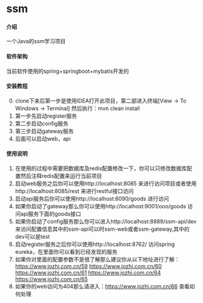 # ssm

#### 介绍
一个Java的ssm学习项目

#### 软件架构
当前软件使用的spring+springboot+mybatis开发的


#### 安装教程
0. clone下来后第一步是使用IDEA打开此项目，第二部进入终端[View -> To Windows -> Terminal] 然后执行：mvn clean install
1. 第一步先启动register服务
2. 第二步启动config服务
3. 第三步启动gateway服务
4. 后面可以启动web，api

#### 使用说明

1. 在使用的过程中需要把数据库及redis配置修改一下，你可以只修改数据库配置然后注释redis配置来运行当前项目
2. 启动web服务之后你可以使用http://localhost:8085 来进行访问项目或者使用http://localhost:8085/rest 来进行restful接口访问
3. 启动api服务后你可以使用http://localhost:8090/goods 进行访问
4. 如果你启动了gateway那么你可以使用http://localhost:9001/ooo/goods 访问api服务下面的goods接口
5. 如果你启动了config服务那么你可以进入http://localhost:8889/ssm-api/dev 来访问配置信息其中的ssm-api可以时ssm-web或者ssm-gateway,其中的dev可以是test
6. 启动register服务之后你可以使用http://localhost:8762/ 访问spring eureka，在里面你可以看到已经发现的服务
7. 如果你对里面的配置参数不是很了解那么建议你从以下地址进行了解：https://www.jozhi.com.cn/59 https://www.jozhi.com.cn/60 
https://www.jozhi.com.cn/61 https://www.jozhi.com.cn/64 https://www.jozhi.com.cn/65
7. 如果你的web访问为404那么请进入：https://www.jozhi.com.cn/66 查看如何处理